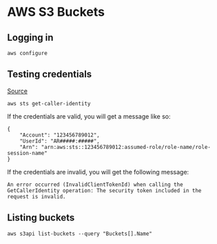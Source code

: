 # AWS S3 Buckets

## Logging in
```
aws configure
```

## Testing credentials
[Source](https://stackoverflow.com/a/42241040)
```
aws sts get-caller-identity
```

If the credentials are valid, you will get a message like so:
```
{
    "Account": "123456789012", 
    "UserId": "AR#####:#####", 
    "Arn": "arn:aws:sts::123456789012:assumed-role/role-name/role-session-name"
}
```

If the credentials are invalid, you will get the following message:
```
An error occurred (InvalidClientTokenId) when calling the GetCallerIdentity operation: The security token included in the request is invalid.
```

## Listing buckets
```
aws s3api list-buckets --query "Buckets[].Name"
```
